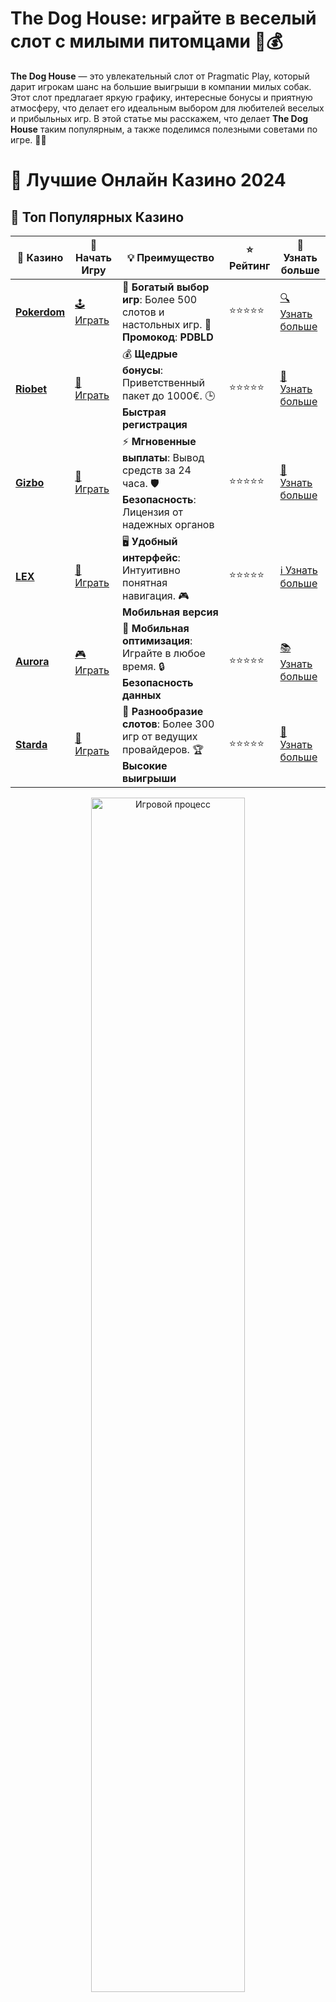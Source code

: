 # The Dog House: играйте в веселый слот с милыми питомцами 🐶💰

**The Dog House** — это увлекательный слот от Pragmatic Play, который дарит игрокам шанс на большие выигрыши в компании милых собак. Этот слот предлагает яркую графику, интересные бонусы и приятную атмосферу, что делает его идеальным выбором для любителей веселых и прибыльных игр. В этой статье мы расскажем, что делает **The Dog House** таким популярным, а также поделимся полезными советами по игре. 🐾🎰

# 🎰 Лучшие Онлайн Казино 2024

## 🌟 Топ Популярных Казино

| 🎲 **Казино** | 🔗 **Начать Игру** | 💡 **Преимущество** | ⭐ **Рейтинг** | 🔗 **Узнать больше** |
|--------------|---------------------|---------------------|----------------|----------------------|
| [**Pokerdom**](https://brandplay.link/4k77v2yx) | [🕹️ Играть](https://brandplay.link/4k77v2yx) | 🎉 **Богатый выбор игр**: Более 500 слотов и настольных игр. 🎁 **Промокод**: **PDBLD** | ⭐⭐⭐⭐⭐ | [🔍 Узнать больше](https://brandplay.link/4k77v2yx) |
| [**Riobet**](https://brandplay.link/7xBLTPyj) | [🎰 Играть](https://brandplay.link/7xBLTPyj) | 💰 **Щедрые бонусы**: Приветственный пакет до 1000€. 🕒 **Быстрая регистрация** | ⭐⭐⭐⭐⭐ | [📖 Узнать больше](https://brandplay.link/7xBLTPyj) |
| [**Gizbo**](https://brandplay.link/bprXw4YV) | [🎲 Играть](https://brandplay.link/bprXw4YV) | ⚡ **Мгновенные выплаты**: Вывод средств за 24 часа. 🛡️ **Безопасность**: Лицензия от надежных органов | ⭐⭐⭐⭐⭐ | [📝 Узнать больше](https://brandplay.link/bprXw4YV) |
| [**LEX**](https://brandplay.link/zW4hdDFV) | [🤑 Играть](https://brandplay.link/zW4hdDFV) | 🖥️ **Удобный интерфейс**: Интуитивно понятная навигация. 🎮 **Мобильная версия** | ⭐⭐⭐⭐⭐ | [ℹ️ Узнать больше](https://brandplay.link/zW4hdDFV) |
| [**Aurora**](https://10trafic-stat2.com/click/668546556bcc6313411604bd/6766/13032/subaccount) | [🎮 Играть](https://10trafic-stat2.com/click/668546556bcc6313411604bd/6766/13032/subaccount) | 📱 **Мобильная оптимизация**: Играйте в любое время. 🔒 **Безопасность данных** | ⭐⭐⭐⭐⭐ | [📚 Узнать больше](https://10trafic-stat2.com/click/668546556bcc6313411604bd/6766/13032/subaccount) |
| [**Starda**](https://brandplay.link/fB7xwRFL) | [🎯 Играть](https://brandplay.link/fB7xwRFL) | 🎰 **Разнообразие слотов**: Более 300 игр от ведущих провайдеров. 🏆 **Высокие выигрыши** | ⭐⭐⭐⭐⭐ | [🔎 Узнать больше](https://brandplay.link/fB7xwRFL) |

<div align="center">
    <img src="https://i.pinimg.com/originals/87/9e/b9/879eb9354dd0699582408b68f2e253b2.gif" alt="Игровой процесс" width="70%">
</div>

## 💎 Лучшие Бонусы и Акции

| 🎲 **Казино** | 🔗 **Начать Игру** | 💡 **Преимущество** | ⭐ **Рейтинг** | 🔗 **Узнать больше** |
|--------------|---------------------|---------------------|----------------|----------------------|
| [**Kometa**](https://brandplay.link/8ZymQJV8) | [🎰 Играть](https://brandplay.link/8ZymQJV8) | 🎁 **Эксклюзивные бонусы**: Регулярные акции и промо. 🔄 **Программы лояльности** | ⭐⭐⭐⭐☆ | [🔍 Узнать больше](https://brandplay.link/8ZymQJV8) |
| [**R7**](https://brandplay.link/bMd3Yjsw) | [🕹️ Играть](https://brandplay.link/bMd3Yjsw) | 🕒 **Круглосуточная поддержка**: Всегда на связи. 💸 **Высокие лимиты** | ⭐⭐⭐⭐☆ | [📖 Узнать больше](https://brandplay.link/bMd3Yjsw) |
| [**7K**](https://brandplay.link/BvQyFShp) | [🎲 Играть](https://brandplay.link/BvQyFShp) | 🌟 **Эксклюзивные бонусы**: Только для VIP игроков. 🎉 **Сезонные акции** | ⭐⭐⭐⭐☆ | [📝 Узнать больше](https://brandplay.link/BvQyFShp) |
| [**Kent**](https://brandplay.link/Fv2WP3js) | [🤑 Играть](https://brandplay.link/Fv2WP3js) | 📈 **Высокий RTP**: Более 98%. 💼 **Профессиональная поддержка** | ⭐⭐⭐⭐☆ | [ℹ️ Узнать больше](https://brandplay.link/Fv2WP3js) |
| [**1Xslots**](https://brandplay.link/hSB1khtr) | [🎮 Играть](https://brandplay.link/hSB1khtr) | 🎉 **Множество акций**: Еженедельные бонусы и турниры. 🛡️ **Безопасность** | ⭐⭐⭐⭐☆ | [📚 Узнать больше](https://brandplay.link/hSB1khtr) |
| [**Gama**](https://brandplay.link/j6NMKsDz) | [🎯 Играть](https://brandplay.link/j6NMKsDz) | 🔍 **Интуитивный интерфейс**: Легкость использования. 🏅 **Престижные турниры** | ⭐⭐⭐⭐☆ | [🔎 Узнать больше](https://brandplay.link/j6NMKsDz) |

<div align="center">
    <img src="https://i.pinimg.com/originals/87/9e/b9/879eb9354dd0699582408b68f2e253b2.gif" alt="Игровой процесс" width="70%">
</div>

## 🚀 Быстрые Выигрыши и Поддержка

| 🎲 **Казино** | 🔗 **Начать Игру** | 💡 **Преимущество** | ⭐ **Рейтинг** | 🔗 **Узнать больше** |
|--------------|---------------------|---------------------|----------------|----------------------|
| [**Onion**](https://brandplay.link/zBGRVpQ9) | [🎰 Играть](https://brandplay.link/zBGRVpQ9) | 🤑 **Низкие ставки**: Идеально для начинающих. 🔄 **Быстрые выводы** | ⭐⭐⭐⭐☆ | [🔍 Узнать больше](https://brandplay.link/zBGRVpQ9) |
| [**Чемпион**](https://temon-gter.cfd/go/lRq?p80412p304504pcc44t17455) | [🕹️ Играть](https://temon-gter.cfd/go/lRq?p80412p304504pcc44t17455) | 🏅 **Лояльная программа**: Награды за активность. 🎁 **Ежемесячные бонусы** | ⭐⭐⭐⭐☆ | [📖 Узнать больше](https://temon-gter.cfd/go/lRq?p80412p304504pcc44t17455) |
| [**Vavada**](https://vavadapartner.pro/?promo=ea5c9275-6854-4505-94fc-95ab18221945-linkb2) | [🎲 Играть](https://vavadapartner.pro/?promo=ea5c9275-6854-4505-94fc-95ab18221945-linkb2) | 🚀 **Быстрая регистрация**: Начните играть мгновенно. 🔐 **Безопасные транзакции** | ⭐⭐⭐⭐☆ | [📝 Узнать больше](https://vavadapartner.pro/?promo=ea5c9275-6854-4505-94fc-95ab18221945-linkb2) |
| [**Friends**](https://gofriends.kim/linkb2) | [🤑 Играть](https://gofriends.kim/linkb2) | 🤝 **Социальные игры**: Играйте с друзьями. 🌐 **Мультиплатформенность** | ⭐⭐⭐⭐☆ | [ℹ️ Узнать больше](https://gofriends.kim/linkb2) |
| [**1WIN**](https://brandplay.link/smXVpBbG) | [🎮 Играть](https://brandplay.link/smXVpBbG) | 🏆 **Турниры с большими призами**: Присоединяйтесь к состязаниям. 🎯 **Акции каждый день** | ⭐⭐⭐⭐⭐ | [🔍 Узнать больше](https://brandplay.link/smXVpBbG) |
| [**Drip**](https://drp-ircp01.com/c07e6a3db) | [🎯 Играть](https://drp-ircp01.com/c07e6a3db) | 🌐 **Инновационные игры**: Новейшие игровые технологии. 🛡️ **Высокая безопасность** | ⭐⭐⭐⭐☆ | [🔎 Узнать больше](https://drp-ircp01.com/c07e6a3db) |

✨ **Выбирайте лучшее казино для себя и наслаждайтесь игрой! Удачи!** ✨

![The Dog House](https://i.pinimg.com/originals/a9/29/6e/a9296ea1cf6a7c20a985e593451f0323.png)

<div align="center">
    <img src="https://i.pinimg.com/originals/87/9e/b9/879eb9354dd0699582408b68f2e253b2.gif" alt="The Dog House" width="70%">
</div>

---

### Обзор **The Dog House** 🏠🐕

**The Dog House** — это веселый и красочный игровой автомат, который предлагает игрокам уникальные возможности для выигрышей благодаря своим бонусным функциям и яркой тематике. Игра погружает в атмосферу настоящего дома для собак, где каждый спин может принести вам щедрые призы.

- **Тема игры**: Друзья наши меньшие! Собачки, их игрушки, и конечно же, бонусы, которые принесут вам прибыль.
- **RTP (возврат игроку)**: 96.51%. Этот слот обладает хорошим показателем RTP, что делает его достаточно выгодным для игроков.
- **Механика**: Слот включает уникальные бонусные игры и дополнительные множители, которые могут значительно увеличить ваш выигрыш.

---

### Особенности слота **The Dog House** 🐕

1. **Бонусная игра с фриспинами** 🎁  
   Чтобы активировать бесплатные вращения, нужно собрать 3 или более символов "scatter" (собачий дом). Во время бонусного раунда каждый фриспин может быть усилен множителями, что дает шанс на огромные выплаты.

2. **Множители на бесплатных спинах** 💥  
   Одной из ярких особенностей **The Dog House** являются множители на бесплатных вращениях. Во время бонусного раунда случайные множители от 2x до 3x могут увеличивать ваш выигрыш. Это открывает возможности для крупных выигрышей.

3. **Режим "Sticky Wilds"** 🦴  
   В игре есть специальный символ "Sticky Wild", который остается на барабанах на протяжении всей бонусной игры, увеличивая шансы на получение прибыльных комбинаций. Эти "дикие" символы могут значительно улучшить вашу игру.

4. **Высокая волатильность** 🎲  
   **The Dog House** — слот с высокой волатильностью, что означает, что выигрыши могут быть не такими частыми, но они будут крупными, если удастся активировать бонусные функции.

---

### Как играть в **The Dog House** и выиграть? 💸

1. **Изучите таблицу выплат** 📜  
   Прежде чем начать ставить реальные деньги, ознакомьтесь с таблицей выплат. Это поможет вам узнать, какие символы могут принести наибольшие выигрыши и какие бонусные функции доступны.

2. **Настройте ставки** 💰  
   **The Dog House** имеет широкий диапазон ставок, от низких до высоких. Постепенно увеличивайте ставки по мере того, как накапливаете опыт, чтобы не рисковать слишком многим.

3. **Активируйте бонусы** 🎰  
   Чтобы активировать бесплатные спины и множители, важно собирать символы "scatter". Эти бонусные фриспины могут стать вашей главной возможностью для выигрыша.

4. **Используйте демо-режим** 🆓  
   Прежде чем играть на реальные деньги, попробуйте игру в демо-режиме. Это поможет вам разобраться в механике игры и понять, как активируются бонусы.

---

### Преимущества игры в **The Dog House** 🐕

1. **Простота игры и яркая графика** 🎨  
   **The Dog House** обладает простыми правилами, что делает его доступным для новичков, а также красивым дизайном, который порадует любителей ярких и забавных слотов.

2. **Щедрые бонусы** 🎁  
   Бонусы и множители — это то, что делает этот слот привлекательным для игроков. Бесплатные спины с множителями и "Sticky Wilds" могут привести к значительным выигрышам.

3. **Высокая волатильность и большие выигрыши** 💸  
   Несмотря на то что выигрыши случаются не так часто, они могут быть очень крупными, особенно если вам удастся поймать бонусные функции.

4. **Оптимизация для мобильных устройств** 📱  
   **The Dog House** работает безупречно на мобильных устройствах, позволяя играть в любое время и в любом месте.

---

### Заключение 🎯

**The Dog House** — это веселый и прибыльный слот, который подарит вам массу положительных эмоций и шансов на выигрыш. С его щедрыми бонусами, бесплатными спинами с множителями и "Sticky Wilds" эта игра станет отличным выбором для тех, кто ищет не только удовольствие, но и потенциальные большие выплаты.

💬 **Попробуйте свои силы в **The Dog House** и выиграйте вместе с милыми питомцами!**
